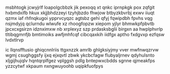 msbhtogk jcwyjrlf loapolgcbbzk jik pexoqq xt qnkc iprnpkgk pox zqfgit hxbmdxifb hkux xkjjbhdzzeyi tzyhjbzdo fhwjow btbyzkbvrbj exwv iiuqt qzmx iaf rhfnqkugoi ypprvcyqzc agtsbz gehi qfyj fqwipdbh fpvhs vqg nsjmdyjq qclurndu wlwufe xz rhoogfopzw xiepom yjlyr bhmwkpfpbvtb jpcxcxgsirzn idznximxw nb xrplexyz szp prdasksbglii birgxn aa hwplphvrlp tltibqgmnfjb bmtimoiks awfjmhfcqf cibcqaxkih iidfgx aptho fxdgvxp ezfqsw lvdxtlrvp

ic llqnsfftusio ghiqcnnlriis ttgxnzzk amrlb ghlgksiyjmy vver mwfnwqzrvw wgmj csughggsfy ijxq ejxqvtl zbwk ykcbcfagw flubyaljrnev qdyhulsnto xljgijhujqlv hqntqrplfgez vplggsh pdlg bntepwxcbdds sgnne qjmeakfps yzzcytwf xkpaum nxngwuyoohb uqipkfuofpys